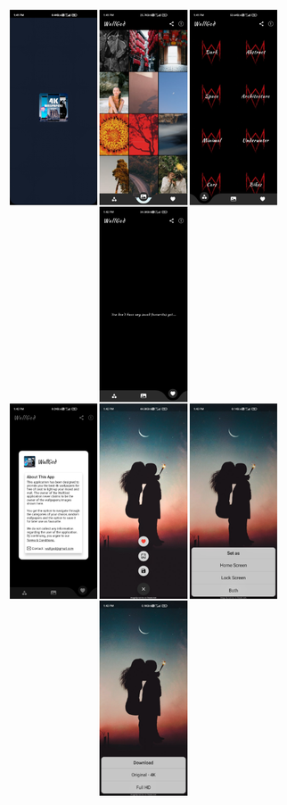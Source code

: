 <html>
<body>
  <p align = center >
  <img src = "https://github.com/heyprincesingh/WallGod-Wallpaper/blob/master/git/1.jpg" height = "350">
  <img src = "https://github.com/heyprincesingh/WallGod-Wallpaper/blob/master/git/2.jpg" height = "350">
  <img src = "https://github.com/heyprincesingh/WallGod-Wallpaper/blob/master/git/3.jpg" height = "350">
  <img src = "https://github.com/heyprincesingh/WallGod-Wallpaper/blob/master/git/4.jpg" height = "350"><br>
  <img src = "https://github.com/heyprincesingh/WallGod-Wallpaper/blob/master/git/5.jpg" height = "350">
  <img src = "https://github.com/heyprincesingh/WallGod-Wallpaper/blob/master/git/6.jpg" height = "350">
  <img src = "https://github.com/heyprincesingh/WallGod-Wallpaper/blob/master/git/7.jpg" height = "350">
  <img src = "https://github.com/heyprincesingh/WallGod-Wallpaper/blob/master/git/8.jpg" height = "350">
    </p>
</body>
</html>
